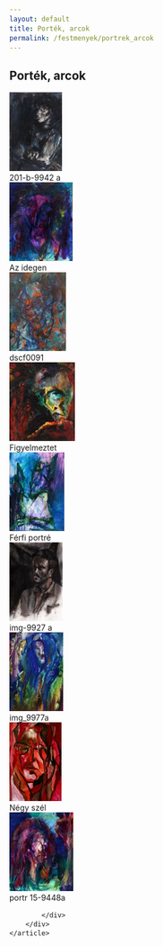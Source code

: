 ```yaml
---
layout: default
title: Porték, arcok
permalink: /festmenyek/portrek_arcok
---
```


<script>
	window.addEvent("domready", function () {
		new boxplus($$("a.phocagallerycboxplus"),{"theme":"darkrounded","autocenter":1,"autofit":1,"slideshow":4000,"loop":0,"captions":"bottom","thumbs":"inside","width":680,"height":531,"duration":250,"transition":"quad","contextmenu":1, phocamethod:1});
		new boxplus($$("a.phocagallerycboxplusi"),{"theme":"darkrounded","autocenter":1,"autofit":1,"slideshow":4000,"loop":0,"captions":"bottom","thumbs":"hide","width":680,"height":531,"duration":250,"transition":"quad","contextmenu":1, phocamethod:1});
		new boxplus($$("a.phocagallerycboxpluso"),{"theme":"darkrounded","autocenter":1,"autofit": false,"slideshow": false,"loop":false,"captions":"none","thumbs":"hide","width":680,"height":531,"duration":0,"transition":"linear","contextmenu":false, phocamethod:2});
	});
</script>


<div class="art-layout-cell art-content">
	<article class="art-post art-messages" style="display: none;">
		<div class="art-postcontent clearfix">
			<div id="system-message-container"></div>
		</div>
	</article>
    <article class="art-post">
		<div class="art-postcontent clearfix">
			<div id="phocagallery" class="pg-category-view pg-cv">
				<div class="page-header">
					<h1>Porték, arcok</h1>
				</div>
				<div id="pg-icons"></div>
				<div style="clear:both"></div>
				<div id="pg-msnr-container"></div>

<div class="pg-cv-box item">
 <div class="pg-cv-box-img pg-box1">
  <div class="pg-box2">
   <div class="pg-box3">
<a class="phocagallerycboxplus" title="201-b-9942 a" href="images/festmenyek/portrek_arcok/thumbs/phoca_thumb_l_201-b-9942%20a.jpg" rel="phocagallerycboxplus">
<img src="images/festmenyek/portrek_arcok/thumbs/phoca_thumb_m_201-b-9942%20a.jpg" alt="" class="pg-image"></a>
</div></div></div>
<div class="pg-cv-name">201-b-9942 a</div></div>


<div class="pg-cv-box item">
 <div class="pg-cv-box-img pg-box1">
  <div class="pg-box2">
   <div class="pg-box3">
<a class="phocagallerycboxplus" title="Az idegen" href="images/festmenyek/portrek_arcok/thumbs/phoca_thumb_l_az%20idegen%2025-9470a.jpg" rel="phocagallerycboxplus">
<img src="images/festmenyek/portrek_arcok/thumbs/phoca_thumb_m_az%20idegen%2025-9470a.jpg" alt="" class="pg-image"></a>
</div></div></div>
<div class="pg-cv-name">Az idegen</div></div>


<div class="pg-cv-box item">
 <div class="pg-cv-box-img pg-box1">
  <div class="pg-box2">
   <div class="pg-box3">
<a class="phocagallerycboxplus" title="dscf0091" href="images/festmenyek/portrek_arcok/thumbs/phoca_thumb_l_dscf0091.jpg" rel="phocagallerycboxplus">
<img src="images/festmenyek/portrek_arcok/thumbs/phoca_thumb_m_dscf0091.jpg" alt="" class="pg-image"></a>
</div></div></div>
<div class="pg-cv-name">dscf0091</div></div>


<div class="pg-cv-box item">
 <div class="pg-cv-box-img pg-box1">
  <div class="pg-box2">
   <div class="pg-box3">
<a class="phocagallerycboxplus" title="Figyelmeztet" href="images/festmenyek/portrek_arcok/thumbs/phoca_thumb_l_figyelmeztet%2038-9436a.jpg" rel="phocagallerycboxplus">
<img src="images/festmenyek/portrek_arcok/thumbs/phoca_thumb_m_figyelmeztet%2038-9436a.jpg" alt="" class="pg-image"></a>
</div></div></div>
<div class="pg-cv-name">Figyelmeztet</div></div>


<div class="pg-cv-box item">
 <div class="pg-cv-box-img pg-box1">
  <div class="pg-box2">
   <div class="pg-box3">
<a class="phocagallerycboxplus" title="Férfi portré" href="images/festmenyek/portrek_arcok/thumbs/phoca_thumb_l_frfi%20portr%2018-9457a.jpg" rel="phocagallerycboxplus">
<img src="images/festmenyek/portrek_arcok/thumbs/phoca_thumb_m_frfi%20portr%2018-9457a.jpg" alt="" class="pg-image"></a>
</div></div></div>
<div class="pg-cv-name">Férfi portré</div></div>


<div class="pg-cv-box item">
 <div class="pg-cv-box-img pg-box1">
  <div class="pg-box2">
   <div class="pg-box3">
<a class="phocagallerycboxplus" title="img-9927 a" href="images/festmenyek/portrek_arcok/thumbs/phoca_thumb_l_img-9927%20a.jpg" rel="phocagallerycboxplus">
<img src="images/festmenyek/portrek_arcok/thumbs/phoca_thumb_m_img-9927%20a.jpg" alt="" class="pg-image"></a>
</div></div></div>
<div class="pg-cv-name">img-9927 a</div></div>


<div class="pg-cv-box item">
 <div class="pg-cv-box-img pg-box1">
  <div class="pg-box2">
   <div class="pg-box3">
<a class="phocagallerycboxplus" title="img_9977a" href="images/festmenyek/portrek_arcok/thumbs/phoca_thumb_l_img_9977a.jpg" rel="phocagallerycboxplus">
<img src="images/festmenyek/portrek_arcok/thumbs/phoca_thumb_m_img_9977a.jpg" alt="" class="pg-image"></a>
</div></div></div>
<div class="pg-cv-name">img_9977a</div></div>


<div class="pg-cv-box item">
 <div class="pg-cv-box-img pg-box1">
  <div class="pg-box2">
   <div class="pg-box3">
<a class="phocagallerycboxplus" title="Négy szél" href="images/festmenyek/portrek_arcok/thumbs/phoca_thumb_l_ngy%20szl%20iii%2033-9462a.jpg" rel="phocagallerycboxplus">
<img src="images/festmenyek/portrek_arcok/thumbs/phoca_thumb_m_ngy%20szl%20iii%2033-9462a.jpg" alt="" class="pg-image"></a>
</div></div></div>
<div class="pg-cv-name">Négy szél</div></div>


<div class="pg-cv-box item">
 <div class="pg-cv-box-img pg-box1">
  <div class="pg-box2">
   <div class="pg-box3">
<a class="phocagallerycboxplus" title="portr 15-9448a" href="images/festmenyek/portrek_arcok/thumbs/phoca_thumb_l_portr%2015-9448a.jpg" rel="phocagallerycboxplus">
<img src="images/festmenyek/portrek_arcok/thumbs/phoca_thumb_m_portr%2015-9448a.jpg" alt="" class="pg-image"></a>
</div></div></div>
<div class="pg-cv-name">portr 15-9448a</div></div>

			</div>
		</div>
    </article>
</div>

